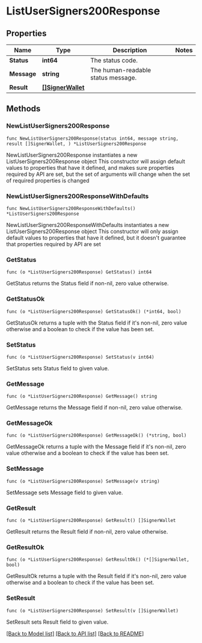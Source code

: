# ListUserSigners200Response

## Properties

Name | Type | Description | Notes
------------ | ------------- | ------------- | -------------
**Status** | **int64** | The status code. | 
**Message** | **string** | The human-readable status message. | 
**Result** | [**[]SignerWallet**](SignerWallet.md) |  | 

## Methods

### NewListUserSigners200Response

`func NewListUserSigners200Response(status int64, message string, result []SignerWallet, ) *ListUserSigners200Response`

NewListUserSigners200Response instantiates a new ListUserSigners200Response object
This constructor will assign default values to properties that have it defined,
and makes sure properties required by API are set, but the set of arguments
will change when the set of required properties is changed

### NewListUserSigners200ResponseWithDefaults

`func NewListUserSigners200ResponseWithDefaults() *ListUserSigners200Response`

NewListUserSigners200ResponseWithDefaults instantiates a new ListUserSigners200Response object
This constructor will only assign default values to properties that have it defined,
but it doesn't guarantee that properties required by API are set

### GetStatus

`func (o *ListUserSigners200Response) GetStatus() int64`

GetStatus returns the Status field if non-nil, zero value otherwise.

### GetStatusOk

`func (o *ListUserSigners200Response) GetStatusOk() (*int64, bool)`

GetStatusOk returns a tuple with the Status field if it's non-nil, zero value otherwise
and a boolean to check if the value has been set.

### SetStatus

`func (o *ListUserSigners200Response) SetStatus(v int64)`

SetStatus sets Status field to given value.


### GetMessage

`func (o *ListUserSigners200Response) GetMessage() string`

GetMessage returns the Message field if non-nil, zero value otherwise.

### GetMessageOk

`func (o *ListUserSigners200Response) GetMessageOk() (*string, bool)`

GetMessageOk returns a tuple with the Message field if it's non-nil, zero value otherwise
and a boolean to check if the value has been set.

### SetMessage

`func (o *ListUserSigners200Response) SetMessage(v string)`

SetMessage sets Message field to given value.


### GetResult

`func (o *ListUserSigners200Response) GetResult() []SignerWallet`

GetResult returns the Result field if non-nil, zero value otherwise.

### GetResultOk

`func (o *ListUserSigners200Response) GetResultOk() (*[]SignerWallet, bool)`

GetResultOk returns a tuple with the Result field if it's non-nil, zero value otherwise
and a boolean to check if the value has been set.

### SetResult

`func (o *ListUserSigners200Response) SetResult(v []SignerWallet)`

SetResult sets Result field to given value.



[[Back to Model list]](../README.md#documentation-for-models) [[Back to API list]](../README.md#documentation-for-api-endpoints) [[Back to README]](../README.md)


